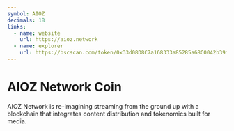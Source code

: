 ```yaml
---
symbol: AIOZ
decimals: 18
links:
  - name: website
    url: https://aioz.network
  - name: explorer
    url: https://bscscan.com/token/0x33d08D8C7a168333a85285a68C0042b39fC3741D
---
```


# AIOZ Network Coin

AIOZ Network is re-imagining streaming from the ground up with a blockchain that integrates content distribution and tokenomics built for media.
